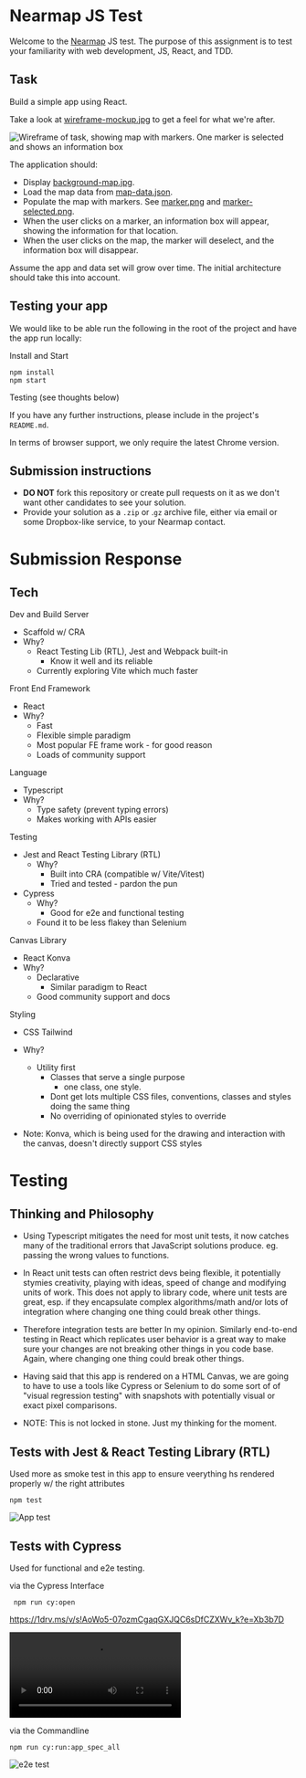# Nearmap JS Test

Welcome to the [Nearmap](nearmap.com) JS test. The purpose of this assignment is to test your familiarity with web development, JS, React, and TDD.

## Task

Build a simple app using React.

Take a look at [wireframe-mockup.jpg](./assets/wireframe-mockup.jpg) to get a feel for what we're after.

![Wireframe of task, showing map with markers. One marker is selected and shows an information box](./src/assets/wireframe-mockup.jpg?raw=true)

The application should:

- Display [background-map.jpg](./public/background-map.jpg).
- Load the map data from [map-data.json](./src/data/map-data.json).
- Populate the map with markers. See [marker.png](./public/marker.png) and [marker-selected.png](./public/marker-selected.png).
- When the user clicks on a marker, an information box will appear, showing the information for that location.
- When the user clicks on the map, the marker will deselect, and the information box will disappear.

Assume the app and data set will grow over time. The initial architecture should take this into account.

## Testing your app

We would like to be able run the following in the root of the project and have the app run locally:

Install and Start

```
npm install
npm start
```

Testing (see thoughts below)

If you have any further instructions, please include in the project's `README.md`.

In terms of browser support, we only require the latest Chrome version.

## Submission instructions

- **DO NOT** fork this repository or create pull requests on it as we don't want other candidates to see your solution.
- Provide your solution as a `.zip` or .`gz` archive file, either via email or some Dropbox-like service, to your Nearmap contact.

# Submission Response

## Tech

Dev and Build Server

- Scaffold w/ CRA
- Why?
  - React Testing Lib (RTL), Jest and Webpack built-in
    - Know it well and its reliable
  - Currently exploring Vite which much faster

Front End Framework

- React
- Why?
  - Fast
  - Flexible simple paradigm
  - Most popular FE frame work - for good reason
  - Loads of community support

Language

- Typescript
- Why?
  - Type safety (prevent typing errors)
  - Makes working with APIs easier

Testing

- Jest and React Testing Library (RTL)
  - Why?
    - Built into CRA (compatible w/ Vite/Vitest)
    - Tried and tested - pardon the pun
- Cypress
  - Why?
    - Good for e2e and functional testing
  - Found it to be less flakey than Selenium

Canvas Library

- React Konva
- Why?
  - Declarative
    - Similar paradigm to React
  - Good community support and docs

Styling

- CSS Tailwind
- Why?

  - Utility first
    - Classes that serve a single purpose
      - one class, one style.
    - Dont get lots multiple CSS files, conventions, classes and styles doing the same thing
    - No overriding of opinionated styles to override

- Note: Konva, which is being used for the drawing and interaction with the canvas, doesn't directly support CSS styles

# Testing

## Thinking and Philosophy

- Using Typescript mitigates the need for most unit tests, it now catches many of the traditional errors that JavaScript solutions produce. eg. passing the wrong values to functions.

- In React unit tests can often restrict devs being flexible, it potentially stymies creativity, playing with ideas, speed of change and modifying units of work. This does not apply to library code, where unit tests are great, esp. if they encapsulate complex algorithms/math and/or lots of integration where changing one thing could break other things.

- Therefore integration tests are better In my opinion. Similarly end-to-end testing in React which replicates user behavior is a great way to make sure your changes are not breaking other things in you code base. Again, where changing one thing could break other things.

- Having said that this app is rendered on a HTML Canvas, we are going to have to use a tools like Cypress or Selenium to do some sort of of "visual regression testing" with snapshots with potentially visual or exact pixel comparisons.

- NOTE: This is not locked in stone. Just my thinking for the moment.

## Tests with Jest & React Testing Library (RTL)

Used more as smoke test in this app to ensure veerything hs rendered properly w/ the right attributes

```
npm test
```

![App test](./src/assets/smoke-test.png)

## Tests with Cypress

Used for functional and e2e testing.

via the Cypress Interface

```
 npm run cy:open
```

https://1drv.ms/v/s!AoWo5-07ozmCgaqGXJQC6sDfCZXWv_k?e=Xb3b7D

<video controls>
  <source src="<video controls>
  <source src="https://1drv.ms/v/s!AoWo5-07ozmCgaqGXJQC6sDfCZXWv_k?e=Xb3b7D" type="video/mp4">
  Your browser does not support the video tag.
</video>

via the Commandline

```
npm run cy:run:app_spec_all
```

![e2e test](./src/assets/e2e-test.png)
